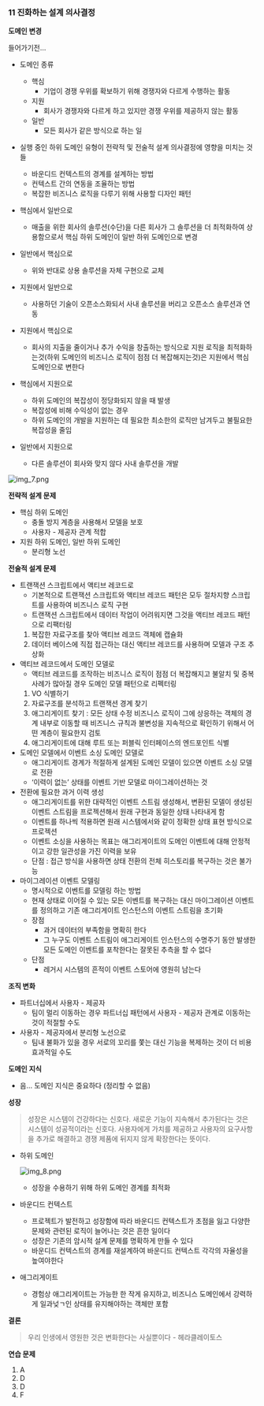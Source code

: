 ### 11 진화하는 설계 의사결정

**도메인 변경**

들어가기전…

- 도메인 종류
    - 핵심
        - 기업이 경쟁 우위를 확보하기 위해 경쟁자와 다르게 수행하는 활동
    - 지원
        - 회사가 경쟁자와 다르게 하고 있지만 경쟁 우위를 제공하지 않는 활동
    - 일반
        - 모든 회사가 같은 방식으로 하는 일
- 실행 중인 하위 도메인 유형이 전략적 및 전술적 설계 의사결정에 영향을 미치는 것들
    - 바운디드 컨텍스트의 경계를 설계하는 방법
    - 컨텍스트 간의 연동을 조율하는 방법
    - 복잡한 비즈니스 로직을 다루기 위해 사용할 디자인 패턴

- 핵심에서 일반으로
    - 매출을 위한 회사의 솔루션(수단)을 다른 회사가 그 솔루션을 더 최적화하여 상용함으로서 핵심 하위 도메인이 일반 하위 도메인으로 변경
- 일반에서 핵심으로
    - 위와 반대로 상용 솔루션을 자체 구현으로 교체
- 지원에서 일반으로
    - 사용하던 기술이 오픈소스화되서 사내 솔루션을 버리고 오픈소스 솔루션과 연동
- 지원에서 핵심으로
    - 회사의 지출을 줄이거나 추가 수익을 창출하는 방식으로 지원 로직을 최적화하는것(하위 도메인의 비즈니스 로직이 점점 더 복잡해지는것)은 지원에서 핵심 도메인으로 변한다
- 핵심에서 지원으로
    - 하위 도메인의 복잡성이 정당화되지 않을 때 발생
    - 복잡성에 비해 수익성이 없는 경우
    - 하위 도메인의 개발을 지원하는 데 필요한 최소한의 로직만 남겨두고 불필요한 복잡성을 줄임
- 일반에서 지원으로
    - 다른 솔루션이 회사와 맞지 않다 사내 솔루션을 개발

![img_7.png](img_7.png)

**전략적 설계 문제**

- 핵심 하위 도메인
    - 충돌 방지 계층을 사용해서 모델을 보호
    - 사용자 - 제공자 관계 적합
- 지원 하위 도메인, 일반 하위 도메인
    - 분리형 노선



**전술적 설계 문제**

- 트랜잭션 스크립트에서 액티브 레코드로
    - 기본적으로 트랜잭션 스크립트와 액티브 레코드 패턴은 모두 절차지향 스크립트를 사용하여 비즈니스 로직 구현
    - 트랜잭션 스크립트에서 데이터 작업이 어려워지면 그것을 액티브 레코드 패턴으로 리팩터링
    1. 복잡한 자료구조를 찾아 액티브 레코드 객체에 캡슐화
    2. 데이터 베이스에 직접 접근하는 대신 액티브 레코드를 사용하며 모델과 구조 추상화
- 액티브 레코드에서 도메인 모델로
    - 액티브 레코드를 조작하는 비즈니스 로직이 점점 더 복잡해지고 불알치 및 중복 사례가 많아질 경우 도메인 모델 패턴으로 리펙터링
    1. VO 식별하기
    2. 자료구조를 분석하고 트랜잭션 경계 찾기
    3. 애그리게이트 찾기 : 모든 상태 수정 비즈니스 로직이 그에 상응하는 객체의 경계 내부로 이동할 때 비즈니스 규칙과 불변성을 지속적으로 확인하기 위해서 어떤 계층이 필요한지 검토
    4. 애그리게이트에 대해 루트 또는 퍼블릭 인터페이스의 엔드포인트 식별
- 도메인 모델에서 이벤트 소싱 도메인 모델로
    - 애그리게이트 경계가 적절하게 설계된 도메인 모델이 있으면 이벤트 소싱 모델로 전환
    - ‘이력이 없는’ 상태를 이벤트 기반 모델로 마이그레이션하는 것
- 전환에 필요한 과거 이력 생성
    - 애그리게이트를 위한 대략적인 이벤트 스트림 생성해서, 변환된 모델이 생성된 이벤트 스트림을 프로젝션해서 원래 구현과 동일한 상태 나타내게 함
    - 이벤트를 하나씩 적용하면 원래 시스템에서와 같이 정확한 상태 표현 방식으로 프로젝션
    - 이벤트 소싱을 사용하는 목표는 애그리게이트의 도메인 이벤트에 대해 안정적이고 강한 일관성을 가진 이력을 보유
    - 단점 : 접근 방식을 사용하면 상태 전환의 전체 히스토리를 복구하는 것은 불가능
- 마이그레이션 이벤트 모델링
    - 명시적으로 이벤트를 모델링 하는 방법
    - 현재 상태로 이어질 수 있는 모든 이벤트를 복구하는 대신 마이그레이션 이벤트를 정의하고 기존 애그리게이트 인스턴스의 이벤트 스트림을 초기화
    - 장점
        - 과거 데이터의 부족함을 명확히 한다
        - 그 누구도 이벤트 스트림이 애그리게이트 인스턴스의 수명주기 동안 발생한 모든 도메인 이벤트를 포착한다는 잘못된 추측을 할 수 없다
    - 단점
        - 레거시 시스템의 흔적이 이벤트 스토어에 영원히 남는다

**조직 변화**

- 파트너십에서 사용자 - 제공자
    - 팀이 멀리 이동하는 경우 파트너십 패턴에서 사용자 - 제공자 관계로 이동하는 것이 적절할 수도
- 사용자 - 제공자에서 분리형 노선으로
    - 팀내 불화가 있을 경우 서로의 꼬리를 쫓는 대신 기능을 복제하는 것이 더 비용 효과적일 수도

**도메인 지식**

- 음… 도메인 지식은 중요하다 (정리할 수 없음)

**성장**

> 성장은 시스템이 건강하다는 신호다. 새로운 기능이 지속해서 추가된다는 것은 시스템이 성공적이라는 신호다. 사용자에게 가치를 제공하고 사용자의 요구사항을 추가로 해결하고 경쟁 제품에 뒤지지 않게 확장한다는 뜻이다.

- 하위 도메인

  ![img_8.png](img_8.png)

    - 성장을 수용하기 위해 하위 도메인 경계를 최적화
- 바운디드 컨텍스트
    - 프로젝트가 발전하고 성장함에 따라 바운디드 컨텍스트가 초점을 잃고 다양한 문제와 관련된 로직이 늘어나는 것은 흔한 일이다
    - 성장은 기존의 암시적 설계 문제를 명확하게 만들 수 있다
    - 바운디드 컨텍스트의 경계를 재설계하여 바운디드 컨텍스트 각각의 자율성을 높여야한다
- 애그리게이트
    - 경험상 애그리게이트는 가능한 한 작게 유지하고, 비즈니스 도메인에서 강력하게 일과넞ㄱ인 상태를 유지해야하는 객체만 포함

**결론**

> 우리 인생에서 영원한 것은 변화한다는 사실뿐이다 - 헤라클레이토스


**연습 문제**

1. A
2. D
3. D
4. F
